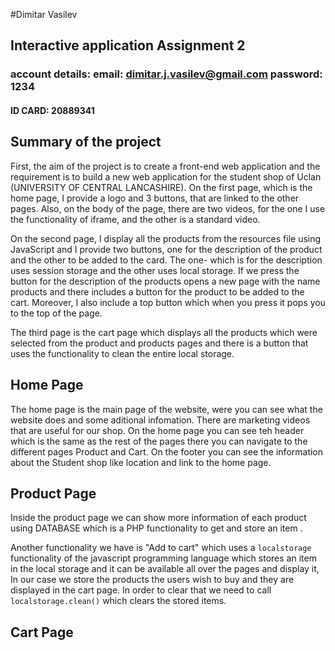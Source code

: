 #Dimitar Vasilev
## Interactive application Assignment 2
### account details: email: dimitar.j.vasilev@gmail.com password: 1234
#### ID CARD: 20889341


## Summary of the project

First, the aim of the project is to create a front-end web application and the requirement is to build a new web application for the student shop of Uclan (UNIVERSITY OF CENTRAL LANCASHIRE). On the first page, which is the home page, I provide a logo and 3 buttons, that are linked to the other pages. Also, on the body of the page, there are two videos, for the one I use the functionality of iframe, and the other is a standard video.



On the second page, I display all the products from the resources file using JavaScript and I provide two buttons, one for the description of the product and the other to be added to the card. The one- which is for the description uses session storage and the other uses local storage. If we press the button for the description of the products opens a new page with the name products and there includes a button for the product to be added to the cart. Moreover, I also include a top button which when you press it pops you to the top of the page.



The third page is the cart page which displays all the products which were selected from the product and products pages and there is a button that uses the functionality to clean the entire local storage.

## Home Page
The home page is the main page of the website, were you can see what the website does and some aditional infomation. There are marketing videos that are useful for our shop. 
On the home page you can see teh header which is the same as the rest of the pages there you can navigate to the different pages Product and Cart. On the footer you can see the information about the Student shop like location and link to the home page.

## Product Page


Inside the product page we can show more information of each product using DATABASE which is a PHP functionality to get and store an item .


Another functionality we have is "Add to cart" which uses a `localstorage` functionality of the javascript programming language which stores an item in the local storage and it can be available all over the pages and display it, In our case we store the products the users wish to buy and they are displayed in the 
cart page. In order to clear that we need to call ``localstorage.clean()`` which clears the stored items. 



## Cart Page
